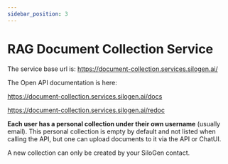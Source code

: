 ```yaml
---
sidebar_position: 3
---
```


# RAG Document Collection Service

The service base url is: https://document-collection.services.silogen.ai/

The Open API documentation is here:

https://document-collection.services.silogen.ai/docs

https://document-collection.services.silogen.ai/redoc

**Each user has a personal collection under their own username** (usually email). This personal collection is empty by default and not listed when calling the API, but one can upload documents to it via the API or ChatUI.

A new collection can only be created by your SiloGen contact.
